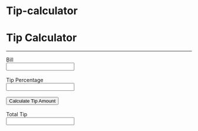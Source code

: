 # Tip-calculator
<!DOCTYPE html>
<html lang="en">
<head>
    <meta charset="UTF-8">
    <title>Tip Calculator</title>
    <link rel="stylesheet" href="index.css"/>
    <script src="index.js"></script>
</head>
<body>
	<div id="tipCalculator">
		<h1>Tip Calculator</h1>
		<hr class="white">
		<label>Bill</label> <br>
		<input type="text" name="" id="bill"><br><br>
		<label>Tip Percentage</label><br>
		<input type="text" name="" id="tipPercent"><br><br>
		<button id="calcBtn" onclick="calculateTip()">Calculate Tip Amount</button><br><br>
		<label>Total Tip</label><br>
		<input type="text" name="" id="totalTip">
	</div>	
</body>
</html>
